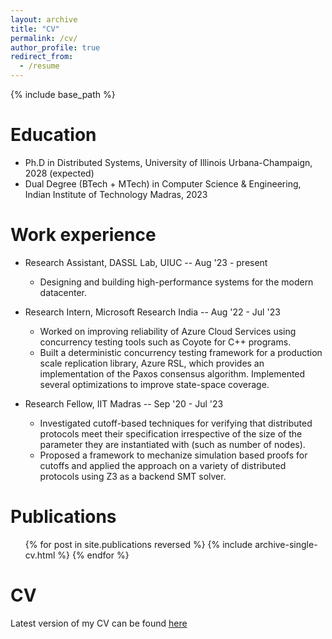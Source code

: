 ```yaml
---
layout: archive
title: "CV"
permalink: /cv/
author_profile: true
redirect_from:
  - /resume
---
```


{% include base_path %}

Education
======
* Ph.D in Distributed Systems, University of Illinois Urbana-Champaign, 2028 (expected)
* Dual Degree (BTech + MTech) in Computer Science & Engineering, Indian Institute of Technology Madras, 2023

Work experience
======
* Research Assistant, DASSL Lab, UIUC -- Aug '23 - present
  * Designing and building high-performance systems for the modern datacenter.  

* Research Intern, Microsoft Research India -- Aug '22 - Jul '23
  * Worked on improving reliability of Azure Cloud Services using concurrency testing tools such as Coyote for C++ programs.
  * Built a deterministic concurrency testing framework for a production scale replication library, Azure RSL, which provides an implementation of the Paxos consensus algorithm. Implemented several optimizations to improve state-space coverage.

* Research Fellow, IIT Madras -- Sep '20 - Jul '23
  * Investigated cutoff-based techniques for verifying that distributed protocols meet their specification irrespective of the size of the parameter they are instantiated with (such as number of nodes).
  * Proposed a framework to mechanize simulation based proofs for cutoffs and applied the approach on a variety of distributed protocols using Z3 as a backend SMT solver.

Publications
======
  <ul>{% for post in site.publications reversed %}
    {% include archive-single-cv.html %}
  {% endfor %}</ul>

CV
======
Latest version of my CV can be found [here](https://shreesha00.github.io/files/cv.pdf)